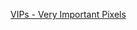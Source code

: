 ---
layout: post
wordpress_id: 367
wordpress_url: http://noesbueno.com/archives/367
date: '2009-12-03 16:01:05 -0600'
date_gmt: '2009-12-03 21:01:05 -0600'
body: |
  <p><a href="http://blog.signalnoise.com/?p=2099">VIPs - Very Important Pixels</a></p>
---